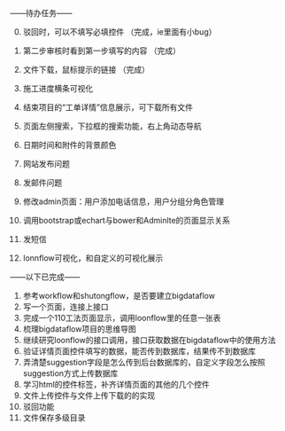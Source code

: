 ——待办任务——

0. 驳回时，可以不填写必填控件                  （完成，ie里面有小bug）
1. 第二步审核时看到第一步填写的内容            （完成）
2. 文件下载，鼠标提示的链接                    （完成）

3. 施工进度横条可视化
4. 结束项目的“工单详情”信息展示，可下载所有文件

5. 页面左侧搜索，下拉框的搜索功能，右上角动态导航
6. 日期时间和附件的背景颜色
7. 网站发布问题
8. 发邮件问题
9. 修改admin页面：用户添加电话信息，用户分组分角色管理
10. 调用bootstrap或echart与bower和Adminlte的页面显示关系
11. 发短信
12. lonnflow可视化，和自定义的可视化展示

——以下已完成——
1. 参考workflow和shutongflow，是否要建立bigdataflow
2. 写一个页面，连接上接口
3. 完成一个110工法页面显示，调用loonflow里的任意一张表
4. 梳理bigdataflow项目的思维导图
5. 继续研究loonflow的接口调用，接口获取数据在bigdataflow中的使用方法
6. 验证详情页面控件填写的数据，能否传到数据库，结果传不到数据库
7. 弄清楚suggestion字段是怎么传到后台数据库的，自定义字段怎么按照suggestion方式上传数据库
8. 学习html的控件标签，补齐详情页面的其他的几个控件
9. 文件上传控件与文件上传下载的的实现
10. 驳回功能
11. 文件保存多级目录
